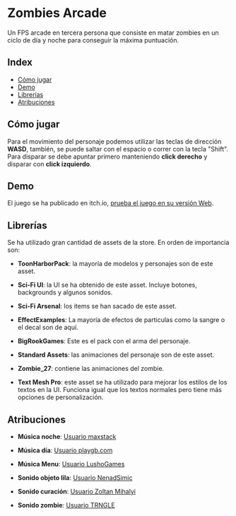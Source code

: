 # Zombies Arcade

Un FPS arcade en tercera persona que consiste en matar zombies en un ciclo de día y noche para conseguir la máxima puntuación.
 
## Index

- [Cómo jugar](https://gitlab.com/Tomas-Gayo/pec3-platformsgame#c%C3%B3mo-jugar)
- [Demo](https://gitlab.com/Tomas-Gayo/pec3-platformsgame#demo)
- [Librerías](https://gitlab.com/Tomas-Gayo/pec3-platformsgame#librer%C3%ADas)
- [Atribuciones](https://gitlab.com/Tomas-Gayo/pec3-platformsgame#atribuciones)

## Cómo jugar

Para el movimiento del personaje podemos utilizar las teclas de dirección **WASD**, también, se puede saltar con el espacio o correr con la tecla "Shift". Para disparar se debe apuntar primero manteniendo **click derecho** y disparar con **click izquierdo**.

## Demo

El juego se ha publicado en itch.io, [prueba el juego en su versión Web](https://tomas-gayo.itch.io/zombies-arcade).

## Librerías

Se ha utilizado gran cantidad de assets de la store. En orden de importancia son:

- **ToonHarborPack**: la mayoría de modelos y personajes son de este asset. 

- **Sci-Fi UI**: la UI se ha obtenido de este asset. Incluye botones, backgrounds y algunos sonidos. 

- **Sci-Fi Arsenal**: los items se han sacado de este asset.

- **EffectExamples**: La mayoría de efectos de particulas como la sangre o el decal son de aquí. 

- **BigRookGames**: Este es el pack con el arma del personaje. 

- **Standard Assets**: las animaciones del personaje son de este asset.  

- **Zombie_27**: contiene las animaciones del zombie.

- **Text Mesh Pro**: este asset se ha utilizado para mejorar los estilos de los textos en la UI. Funciona igual que los textos normales pero tiene más opciones de personalización.

## Atribuciones

- **Música noche**: [Usuario maxstack](https://opengameart.org/content/hold-the-fort)

- **Música día**: [Usuario playgb.com](https://opengameart.org/content/adventures-of-yuki-level-1-music)

- **Música Menu**: [Usuario LushoGames](https://opengameart.org/content/simple-action-beat)

- **Sonido objeto lila**: [Usuario NenadSimic](https://freesound.org/people/NenadSimic/sounds/171696/)

- **Sonido curación**: [Usuario Zoltan Mihalyi](https://opengameart.org/content/heal)

- **Sonido zombie**: [Usuario TRNGLE](https://freesound.org/people/TRNGLE/sounds/390614/)


